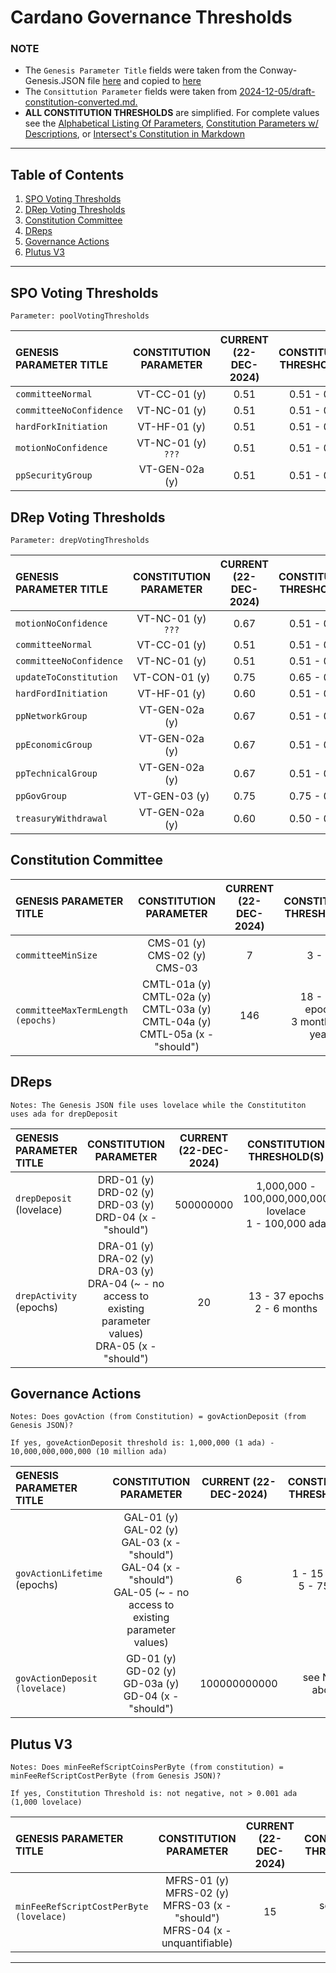 # Cardano Governance Thresholds

### NOTE
- The `Genesis Parameter Title` fields were taken from the Conway-Genesis.JSON file [here](https://github.com/IntersectMBO/cardano-node/blob/master/configuration/cardano/mainnet-conway-genesis.json) and copied to [here](https://github.com/st8tikratio/cardano_DRep/blob/main/docs/thresholds/conway-genesis.json)
- The `Consittution Parameter` fields were taken from [2024-12-05/draft-constitution-converted.md.](https://github.com/IntersectMBO/draft-constitution/blob/main/2024-12-05/draft-constitution-converted.md)
- **ALL CONSTITUTION THRESHOLDS** are simplified. For complete values see the [Alphabetical Listing Of Parameters](https://github.com/st8tikratio/cardano_DRep/blob/main/docs/thresholds/only-params.md), [Constitution Parameters w/ Descriptions](https://github.com/st8tikratio/cardano_DRep/blob/main/docs/thresholds/con-parameters.md), or [Intersect's Constitution in  Markdown](https://github.com/IntersectMBO/draft-constitution/blob/main/2024-12-05/draft-constitution-converted.md)

---
## Table of Contents
1. [SPO Voting Thresholds](https://github.com/st8tikratio/cardano_DRep/blob/main/docs/thresholds/pre-plomin-threshold.md#spo-voting-thresholds)
2. [DRep Voting Thresholds](https://github.com/st8tikratio/cardano_DRep/blob/main/docs/thresholds/pre-plomin-threshold.md#drep-voting-thresholds)
3. [Constitution Committee](https://github.com/st8tikratio/cardano_DRep/blob/main/docs/thresholds/pre-plomin-threshold.md#constitution-committee)
4. [DReps](https://github.com/st8tikratio/cardano_DRep/blob/main/docs/thresholds/pre-plomin-threshold.md#dreps)
5. [Governance Actions](https://github.com/st8tikratio/cardano_DRep/blob/main/docs/thresholds/pre-plomin-threshold.md#governance-actions)
6. [Plutus V3](https://github.com/st8tikratio/cardano_DRep/blob/main/docs/thresholds/pre-plomin-threshold.md#plutus-v3)




---
## SPO Voting Thresholds
```
Parameter: poolVotingThresholds
```

| GENESIS PARAMETER TITLE   | CONSTITUTION PARAMETER    | CURRENT (22-DEC-2024)  | CONSTITUTION THRESHOLD(S) |
|  :----------              | :----------------:        |  :-------------:       |  :------------:           |
| `committeeNormal`         | VT-CC-01 (y)	            | 0.51                   | 0.51 - 0.90               |
| `committeeNoConfidence`   | VT-NC-01 (y)	            | 0.51                   | 0.51 - 0.75               |
| `hardForkInitiation`      | VT-HF-01 (y)              | 0.51                   | 0.51 - 0.80               |                    
| `motionNoConfidence`      | VT-NC-01 (y) `???`        | 0.51                   | 0.51 - 0.75               |
| `ppSecurityGroup`         | VT-GEN-02a (y)	          | 0.51                   | 0.51 - 0.75               |

## DRep Voting Thresholds
```
Parameter: drepVotingThresholds
```

| GENESIS PARAMETER TITLE   | CONSTITUTION PARAMETER    | CURRENT (22-DEC-2024)    | CONSTITUTION THRESHOLD(S) |
|  :----------              | :----------------:        |  :-------------:         |  :------------:           |
| `motionNoConfidence`      | VT-NC-01 (y) `???`	      | 0.67                     | 0.51 - 0.75               |
| `committeeNormal`         | VT-CC-01 (y)	            | 0.51                     | 0.51 - 0.90               |
| `committeeNoConfidence`   | VT-NC-01 (y)	            | 0.51                     | 0.51 - 0.75               |
| `updateToConstitution`    | VT-CON-01 (y)	            | 0.75                     | 0.65 - 0.90               |
| `hardFordInitiation`      | VT-HF-01 (y)              | 0.60                     | 0.51 - 0.80               |
| `ppNetworkGroup`          | VT-GEN-02a (y)	          | 0.67                     | 0.51 - 0.75               |
| `ppEconomicGroup`         | VT-GEN-02a (y)	          | 0.67                     | 0.51 - 0.75               |
| `ppTechnicalGroup`        | VT-GEN-02a (y)	          | 0.67                     | 0.51 - 0.75               |
| `ppGovGroup`              | VT-GEN-03 (y)	            | 0.75                     | 0.75 - 0.90               |
| `treasuryWithdrawal`      | VT-GEN-02a (y)	          | 0.60                     | 0.50 - 0.75               |

## Constitution Committee

| GENESIS PARAMETER TITLE           | CONSTITUTION PARAMETER                                                                             | CURRENT (22-DEC-2024)    | CONSTITUTION THRESHOLD(S)                    |
|  :----------                      | :----------------:                                                                                 |  :-------------:         |  :------------:                              |
| `committeeMinSize`                | CMS-01 (y) <br> CMS-02 (y) <br> CMS-03 		                                                         | 7                        |  3 - 10                                      |
| `committeeMaxTermLength (epochs)` | CMTL-01a (y) <br> CMTL-02a (y) <br> CMTL-03a (y) <br> CMTL-04a (y)	<br> CMTL-05a (x - "should")	 | 146                      |  18 - 239 epochs <br> 3 months - 4 years     |

## DReps
```
Notes: The Genesis JSON file uses lovelace while the Constitutiton uses ada for drepDeposit
```
| GENESIS PARAMETER TITLE           | CONSTITUTION PARAMETER                                                                                                                  | CURRENT (22-DEC-2024)    | CONSTITUTION THRESHOLD(S)                    |
|  :----------                      | :----------------:                                                                                                                      |  :-------------:         |  :------------:                              |
| `drepDeposit` (lovelace)          | DRD-01 (y)	<br> DRD-02 (y)	<br> DRD-03 (y)	<br> DRD-04 (x - "should")                                                                  | 500000000                | 1,000,000  - 100,000,000,000 lovelace <br> 1 - 100,000 ada    |
| `drepActivity` (epochs)           | DRA-01 (y)	<br> DRA-02 (y)	<br> DRA-03 (y) <br> DRA-04 (~ - no access to existing parameter values)	<br> DRA-05 (x - "should")		    | 20                       | 13 - 37 epochs <br> 2 - 6 months                              |

## Governance Actions
```
Notes: Does govAction (from Constitution) = govActionDeposit (from Genesis JSON)?

If yes, goveActionDeposit threshold is: 1,000,000 (1 ada) - 10,000,000,000,000 (10 million ada)
```
| GENESIS PARAMETER TITLE       | CONSTITUTION PARAMETER    | CURRENT (22-DEC-2024)    | CONSTITUTION THRESHOLD(S) |
|  :----------                  | :----------------:        |  :-------------:         |  :------------:           |
| `govActionLifetime` (epochs)  | GAL-01 (y)	<br> GAL-02 (y)	<br> GAL-03 (x - "should") <br> GAL-04 (x - "should") <br> GAL-05 (~ - no access to existing parameter values) | 6                        | 1 - 15 epochs <br> 5 - 75 days                          |
| `govActionDeposit (lovelace)` | GD-01 (y)	<br> GD-02 (y) <br> GD-03a (y)	<br> GD-04 (x - "should")		                                                                     | 100000000000             | see Notes above                                         |

## Plutus V3
```
Notes: Does minFeeRefScriptCoinsPerByte	(from constitution) = minFeeRefScriptCostPerByte (from Genesis JSON)?

If yes, Constitution Threshold is: not negative, not > 0.001 ada (1,000 lovelace) 	
```
| GENESIS PARAMETER TITLE                 | CONSTITUTION PARAMETER                                                                            | CURRENT (22-DEC-2024)    | CONSTITUTION THRESHOLD(S) |
|  :----------                            | :----------------:                                                                                |  :-------------:         |  :------------:           |
| `minFeeRefScriptCostPerByte (lovelace)` | MFRS-01 (y)	<br> MFRS-02 (y)	<br> 	MFRS-03 (x - "should") <br> 	MFRS-04 (x - unquantifiable)    | 15                       | see Notes above                          |

---
























